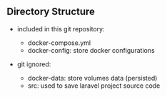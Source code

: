 
## Directory Structure

- included in this git repository:
    + docker-compose.yml
    + docker-config: store docker configurations

- git ignored:
    + docker-data: store volumes data (persisted) 
    + src: used to save laravel project source code
